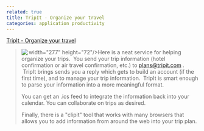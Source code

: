 ```yaml
---
related: true
title: TripIt - Organize your travel
categories: application productivity 
---
```

[TripIt - Organize your travel][1]

><p><img align="left" src="http:/www.tripit.com/images/header/logo.gif"
width="277" height="72"/>Here is a neat service for helping organize your
trips.  You send your trip information (hotel confirmation or air travel
confirmation, etc.) to plans@tripit.com .  TripIt brings sends you a reply
which gets to build an account (if the first time), and to manage your trip
information.  TripIt is smart enough to parse your information into a more
meaningful format.

You can get an .ics feed to integrate the information back into your calendar.
You can collaborate on trips as desired.

Finally, there is a "clipit" tool that works with many browsers that allows
you to add information from around the web into your trip plan.

[1]: http://www.tripit.com/

